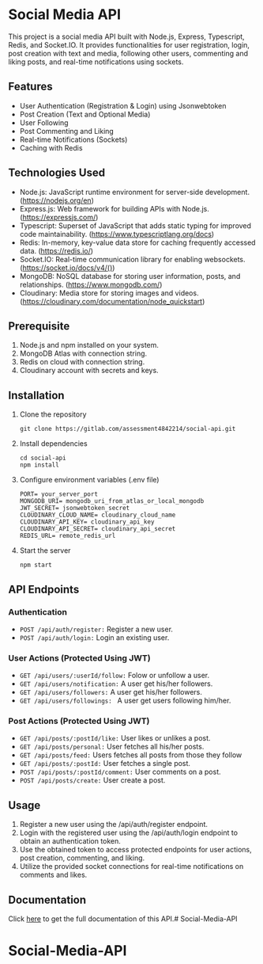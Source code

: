 # Social Media API

This project is a social media API built with Node.js, Express, Typescript, Redis, and Socket.IO. It provides functionalities for user registration, login, post creation with text and media, following other users, commenting and liking posts, and real-time notifications using sockets.

## Features

- User Authentication (Registration & Login) using Jsonwebtoken
- Post Creation (Text and Optional Media)
- User Following
- Post Commenting and Liking
- Real-time Notifications (Sockets)
- Caching with Redis

## Technologies Used

- Node.js: JavaScript runtime environment for server-side development. (https://nodejs.org/en)
- Express.js: Web framework for building APIs with Node.js. (https://expressjs.com/)
- Typescript: Superset of JavaScript that adds static typing for improved code maintainability. (https://www.typescriptlang.org/docs)
- Redis: In-memory, key-value data store for caching frequently accessed data. (https://redis.io/)
- Socket.IO: Real-time communication library for enabling websockets. (https://socket.io/docs/v4/())
- MongoDB: NoSQL database for storing user information, posts, and relationships. (https://www.mongodb.com/)
- Cloudinary: Media store for storing images and videos.(https://cloudinary.com/documentation/node_quickstart)

## Prerequisite
1. Node.js and npm installed on your system.
2. MongoDB Atlas with connection string.
3. Redis on cloud with connection string.
4. Cloudinary account with secrets and keys.
   

## Installation
1. Clone the repository
   ```
   git clone https://gitlab.com/assessment4842214/social-api.git
   ```
2. Install dependencies
   ```
   cd social-api
   npm install
   ```
3. Configure environment variables (.env file)
   ```
   PORT= your_server_port
   MONGODB_URI= mongodb_uri_from_atlas_or_local_mongodb
   JWT_SECRET= jsonwebtoken_secret
   CLOUDINARY_CLOUD_NAME= cloudinary_cloud_name
   CLOUDINARY_API_KEY= cloudinary_api_key
   CLOUDINARY_API_SECRET= cloudinary_api_secret
   REDIS_URL= remote_redis_url
   ```
4. Start the server 
   ```
   npm start
   ```
## API Endpoints
### Authentication
- `POST /api/auth/register:` Register a new user.
- `POST /api/auth/login:` Login an existing user.
  
### User Actions (Protected Using JWT)
- `GET /api/users/:userId/follow:` Folow or unfollow a user.
- `GET /api/users/notification:` A user get his/her followers.
- `GET /api/users/followers:` A user get his/her followers.
- `GET /api/users/followings: ` A user get users following him/her.

### Post Actions (Protected Using JWT)
- `GET /api/posts/:postId/like:` User likes or unlikes a post.
- `GET /api/posts/personal:` User fetches all his/her posts.
- `GET /api/posts/feed:` Users fetches all posts from those they follow
- `GET /api/posts/:postId:` User fetches a single post.
- `POST /api/posts/:postId/comment:` User comments on a post.
- `POST /api/posts/create:` User create a post.
  
## Usage
1. Register a new user using the /api/auth/register endpoint.
2. Login with the registered user using the /api/auth/login endpoint to obtain an authentication token.
3. Use the obtained token to access protected endpoints for user actions, post creation, commenting, and liking.
4. Utilize the provided socket connections for real-time notifications on comments and likes.
   
## Documentation
Click [here](https://documenter.getpostman.com/view/19721625/2sA35MxJGP) to get the full documentation of this API.# Social-Media-API
# Social-Media-API
